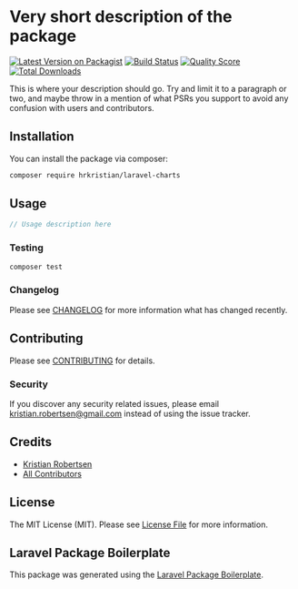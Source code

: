 # Very short description of the package

[![Latest Version on Packagist](https://img.shields.io/packagist/v/hrkristian/laravel-charts.svg?style=flat-square)](https://packagist.org/packages/hrkristian/laravel-charts)
[![Build Status](https://img.shields.io/travis/hrkristian/laravel-charts/master.svg?style=flat-square)](https://travis-ci.org/hrkristian/laravel-charts)
[![Quality Score](https://img.shields.io/scrutinizer/g/hrkristian/laravel-charts.svg?style=flat-square)](https://scrutinizer-ci.com/g/hrkristian/laravel-charts)
[![Total Downloads](https://img.shields.io/packagist/dt/hrkristian/laravel-charts.svg?style=flat-square)](https://packagist.org/packages/hrkristian/laravel-charts)

This is where your description should go. Try and limit it to a paragraph or two, and maybe throw in a mention of what PSRs you support to avoid any confusion with users and contributors.

## Installation

You can install the package via composer:

```bash
composer require hrkristian/laravel-charts
```

## Usage

``` php
// Usage description here
```

### Testing

``` bash
composer test
```

### Changelog

Please see [CHANGELOG](CHANGELOG.md) for more information what has changed recently.

## Contributing

Please see [CONTRIBUTING](CONTRIBUTING.md) for details.

### Security

If you discover any security related issues, please email kristian.robertsen@gmail.com instead of using the issue tracker.

## Credits

- [Kristian Robertsen](https://github.com/hrkristian)
- [All Contributors](../../contributors)

## License

The MIT License (MIT). Please see [License File](LICENSE.md) for more information.

## Laravel Package Boilerplate

This package was generated using the [Laravel Package Boilerplate](https://laravelpackageboilerplate.com).
